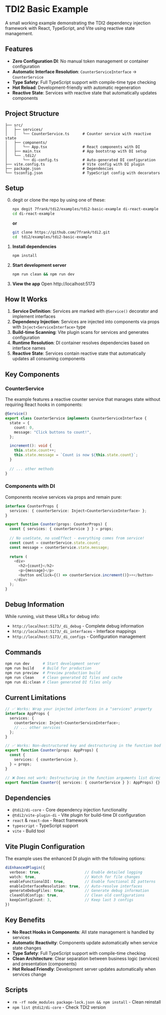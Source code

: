 # TDI2 Basic Example

A small working example demonstrating the TDI2 dependency injection framework with React, TypeScript, and Vite using reactive state management.

## Features

- **Zero Configuration DI**: No manual token management or container configuration
- **Automatic Interface Resolution**: `CounterServiceInterface` → `CounterService`
- **Type Safety**: Full TypeScript support with compile-time type checking
- **Hot Reload**: Development-friendly with automatic regeneration
- **Reactive State**: Services with reactive state that automatically updates components

## Project Structure

```
├── src/
│   ├── services/
│   │   └── CounterService.ts      # Counter service with reactive state
│   ├── components/
│   │   └── App.tsx                # React components with DI
│   ├── main.tsx                   # App bootstrap with DI setup
│   └── .tdi2/
│       └── di-config.ts           # Auto-generated DI configuration
├── vite.config.ts                 # Vite config with DI plugin
├── package.json                   # Dependencies
└── tsconfig.json                  # TypeScript config with decorators
```

## Setup

0. degit or clone the repo by using one of these:

   ```bash
   npx degit 7frank/tdi2/examples/tdi2-basic-example di-react-example
   cd di-react-example
   ```

   **or**

   ```bash
   git clone https://github.com/7frank/tdi2.git
   cd  tdi2/examples/tdi2-basic-example
   ```

1. **Install dependencies**

   ```bash
   npm install
   ```

2. **Start development server**

   ```bash
   npm run clean && npm run dev
   ```

3. **View the app**
   Open http://localhost:5173

## How It Works

1. **Service Definition**: Services are marked with `@Service()` decorator and implement interfaces
2. **Dependency Injection**: Services are injected into components via props with `Inject<ServiceInterface>` type
3. **Build-time Scanning**: Vite plugin scans for services and generates configuration
4. **Runtime Resolution**: DI container resolves dependencies based on interface names
5. **Reactive State**: Services contain reactive state that automatically updates all consuming components

## Key Components

### CounterService
The example features a reactive counter service that manages state without requiring React hooks in components:

```typescript
@Service()
export class CounterService implements CounterServiceInterface {
  state = {
    count: 0,
    message: "Click buttons to count!",
  };

  increment(): void {
    this.state.count++;
    this.state.message = `Count is now ${this.state.count}`;
  }
  
  // ... other methods
}
```

### Components with DI
Components receive services via props and remain pure:

```typescript
interface CounterProps {
  services: { counterService: Inject<CounterServiceInterface> };
}

export function Counter(props: CounterProps) {
  const { services: { counterService } } = props;
  
  // No useState, no useEffect - everything comes from service!
  const count = counterService.state.count;
  const message = counterService.state.message;
  
  return (
    <div>
      <h2>{count}</h2>
      <p>{message}</p>
      <button onClick={() => counterService.increment()}>+</button>
    </div>
  );
}
```

## Debug Information

While running, visit these URLs for debug info:

- `http://localhost:5173/_di_debug` - Complete debug information
- `http://localhost:5173/_di_interfaces` - Interface mappings
- `http://localhost:5173/_di_configs` - Configuration management

## Commands

```bash
npm run dev      # Start development server
npm run build    # Build for production
npm run preview  # Preview production build
npm run clean    # Clean generated DI files and cache
npm run di:clean # Clean generated DI files only
```

## Current Limitations

```typescript
// ✅ Works: Wrap your injected interfaces in a "services" property
interface AppProps {
  services: {
    counterService: Inject<CounterServiceInterface>;
    // ... other services
  };
}

// ✅ Works: Non-destructured key and destructuring in the function body
export function Counter(props: AppProps) {
  const {
    services: { counterService },
  } = props;
}

// ❌ Does not work: Destructuring in the function arguments list directly
export function Counter({ services: { counterService } }: AppProps) {}
```

## Dependencies

- `@tdi2/di-core` - Core dependency injection functionality
- `@tdi2/vite-plugin-di` - Vite plugin for build-time DI configuration
- `react` & `react-dom` - React framework
- `typescript` - TypeScript support
- `vite` - Build tool

## Vite Plugin Configuration

The example uses the enhanced DI plugin with the following options:

```typescript
diEnhancedPlugin({
  verbose: true,                    // Enable detailed logging
  watch: true,                      // Watch for file changes
  enableFunctionalDI: true,         // Enable functional DI patterns
  enableInterfaceResolution: true,  // Auto-resolve interfaces
  generateDebugFiles: true,         // Generate debug information
  cleanOldConfigs: true,            // Clean old configurations
  keepConfigCount: 3,               // Keep last 3 configs
})
```

## Key Benefits

- **No React Hooks in Components**: All state management is handled by services
- **Automatic Reactivity**: Components update automatically when service state changes
- **Type Safety**: Full TypeScript support with compile-time checking
- **Clean Architecture**: Clear separation between business logic (services) and presentation (components)
- **Hot Reload Friendly**: Development server updates automatically when services change

## Scripts

- `rm -rf node_modules package-lock.json && npm install` - Clean reinstall
- `npm list @tdi2/di-core` - Check TDI2 version